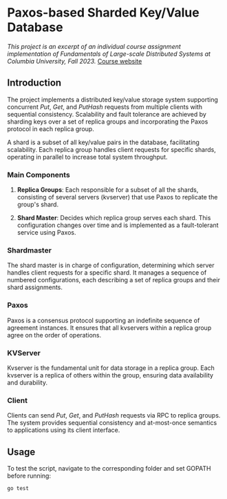 # Paxos-based Sharded Key/Value Database

*This project is an excerpt of an individual course assignment implementation of Fundamentals of Large-scale Distributed Systems at Columbia University, Fall 2023.* [Course website](https://systems.cs.columbia.edu/ds1-class/ "Course website")

## Introduction

The project implements a distributed key/value storage system supporting concurrent *Put*, *Get*, and *PutHash* requests from multiple clients with sequential consistency. Scalability and fault tolerance are achieved by sharding keys over a set of replica groups and incorporating the Paxos protocol in each replica group.

A shard is a subset of all key/value pairs in the database, facilitating scalability. Each replica group handles client requests for specific shards, operating in parallel to increase total system throughput.

### Main Components

1. **Replica Groups**: Each responsible for a subset of all the shards, consisting of several servers (kvserver) that use Paxos to replicate the group's shard.

2. **Shard Master**: Decides which replica group serves each shard. This configuration changes over time and is implemented as a fault-tolerant service using Paxos.

### Shardmaster

The shard master is in charge of configuration, determining which server handles client requests for a specific shard. It manages a sequence of numbered configurations, each describing a set of replica groups and their shard assignments.

### Paxos

Paxos is a consensus protocol supporting an indefinite sequence of agreement instances. It ensures that all kvservers within a replica group agree on the order of operations.

### KVServer

Kvserver is the fundamental unit for data storage in a replica group. Each kvserver is a replica of others within the group, ensuring data availability and durability.

### Client

Clients can send *Put*, *Get*, and *PutHash* requests via RPC to replica groups. The system provides sequential consistency and at-most-once semantics to applications using its client interface.

## Usage

To test the script, navigate to the corresponding folder and set GOPATH before running:

```bash
go test
